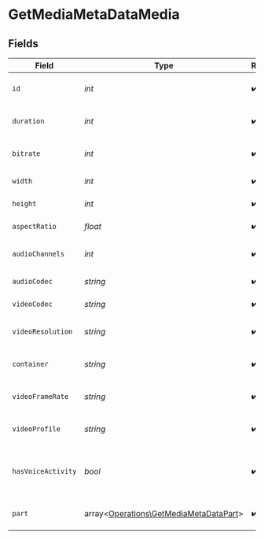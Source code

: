 # GetMediaMetaDataMedia


## Fields

| Field                                                                                     | Type                                                                                      | Required                                                                                  | Description                                                                               | Example                                                                                   |
| ----------------------------------------------------------------------------------------- | ----------------------------------------------------------------------------------------- | ----------------------------------------------------------------------------------------- | ----------------------------------------------------------------------------------------- | ----------------------------------------------------------------------------------------- |
| `id`                                                                                      | *int*                                                                                     | :heavy_check_mark:                                                                        | Unique media identifier.                                                                  | 387322                                                                                    |
| `duration`                                                                                | *int*                                                                                     | :heavy_check_mark:                                                                        | Duration of the media in milliseconds.                                                    | 9610350                                                                                   |
| `bitrate`                                                                                 | *int*                                                                                     | :heavy_check_mark:                                                                        | Bitrate in bits per second.                                                               | 25512                                                                                     |
| `width`                                                                                   | *int*                                                                                     | :heavy_check_mark:                                                                        | Video width in pixels.                                                                    | 3840                                                                                      |
| `height`                                                                                  | *int*                                                                                     | :heavy_check_mark:                                                                        | Video height in pixels.                                                                   | 1602                                                                                      |
| `aspectRatio`                                                                             | *float*                                                                                   | :heavy_check_mark:                                                                        | Aspect ratio of the video.                                                                | 2.35                                                                                      |
| `audioChannels`                                                                           | *int*                                                                                     | :heavy_check_mark:                                                                        | Number of audio channels.                                                                 | 6                                                                                         |
| `audioCodec`                                                                              | *string*                                                                                  | :heavy_check_mark:                                                                        | Audio codec used.                                                                         | eac3                                                                                      |
| `videoCodec`                                                                              | *string*                                                                                  | :heavy_check_mark:                                                                        | Video codec used.                                                                         | hevc                                                                                      |
| `videoResolution`                                                                         | *string*                                                                                  | :heavy_check_mark:                                                                        | Video resolution (e.g., 4k).                                                              | 4k                                                                                        |
| `container`                                                                               | *string*                                                                                  | :heavy_check_mark:                                                                        | File container type.                                                                      | mkv                                                                                       |
| `videoFrameRate`                                                                          | *string*                                                                                  | :heavy_check_mark:                                                                        | Frame rate of the video (e.g., 24p).                                                      | 24p                                                                                       |
| `videoProfile`                                                                            | *string*                                                                                  | :heavy_check_mark:                                                                        | Video profile (e.g., main 10).                                                            | main 10                                                                                   |
| `hasVoiceActivity`                                                                        | *bool*                                                                                    | :heavy_check_mark:                                                                        | Indicates whether voice activity is detected.                                             | false                                                                                     |
| `part`                                                                                    | array<[Operations\GetMediaMetaDataPart](../../Models/Operations/GetMediaMetaDataPart.md)> | :heavy_check_mark:                                                                        | An array of parts for this media item.                                                    |                                                                                           |